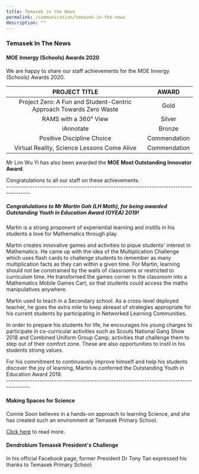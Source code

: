 ```yaml
---
title: Temasek in the News
permalink: /communication/temasek-in-the-news
description: ""
---
```

### Temasek In The News

#### MOE Innergy (Schools) Awards 2020

We are happy to share our staff achievements for the MOE Innergy (Schools) Awards 2020.

| PROJECT TITLE 	| AWARD 	|
|:---:	|:---:	|
| Project Zero: A Fun and Student-Centric Approach Towards Zero Waste<br>  	| Gold 	|
| RAMS with a 360° View 	| Silver 	|
| iAnnotate 	| Bronze 	|
| Positive Discipline Choice 	| Commendation 	|
| Virtual Reality, Science Lessons Come Alive 	| Commendation 	|

Mr Lim Wu Yi has also been awarded the **MOE Most Outstanding Innovator Award**.

Congratulations to all our staff on these achievements. <br>
\----------------------------------------------------------------------------------------

##### Congratulations to Mr Martin Goh (LH Math), for being awarded Outstanding Youth in Education Award (OYEA) 2019!

Martin is a strong proponent of experiential learning and instills in his students a love for Mathematics through play.  
  
Martin creates innovative games and activities to pique students' interest in Mathematics. He came up with the idea of the Multiplication Challenge which uses flash cards to challenge students to remember as many multiplication facts as they can within a given time. For Martin, learning should not be constrained by the walls of classrooms or restricted to curriculum time. He transformed the games corner in the classroom into a Mathematics Mobile Games Cart, so that students could access the maths manipulatives anywhere.  
  

Martin used to teach in a Secondary school. As a cross-level deployed teacher, he goes the extra mile to keep abreast of strategies appropriate for his current students by participating in Networked Learning Communities.

  

In order to prepare his students for life, he encourages his young charges to participate in co-curricular activities such as Scouts National Gang Show 2018 and Combined Uniform Group Camp; activities that challenge them to step out of their comfort zone. These are also opportunities to instil in his students strong values.

  

For his commitment to continuously improve himself and help his students discover the joy of learning, Martin is conferred the Outstanding Youth in Education Award 2019.<br>
\----------------------------------------------------------------------------------------

#### Making Spaces for Science

  
Connie Soon believes in a hands-on approach to learning Science, and she has created such an environment at Temasek Primary School.  
  
[Click here](https://temasekpri.moe.edu.sg/qql/slot/u154/Communication/Temasek%20In%20The%20News/Making%20Spaces%20For%20Science.pdf) to read more.  

#### Dendrobium Temasek President's Challenge


In his official Facebook page, former President Dr Tony Tan expressed his thanks to Temasek Primary School:

